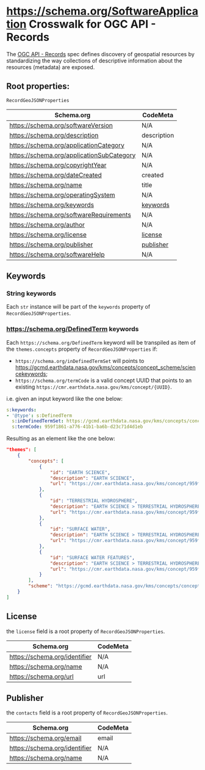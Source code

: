 # https://schema.org/SoftwareApplication Crosswalk for OGC API - Records

The [OGC API - Records](https://ogcapi.ogc.org/records/) spec defines discovery of geospatial resources by standardizing the way collections of descriptive information about the resources (metadata) are exposed.

## Root properties:

```
RecordGeoJSONProperties
```

| Schema.org                                | CodeMeta                |
|-------------------------------------------|-------------------------|
| https://schema.org/softwareVersion        | N/A                     |
| https://schema.org/description            | description             |
| https://schema.org/applicationCategory    | N/A                     |
| https://schema.org/applicationSubCategory | N/A                     |
| https://schema.org/copyrightYear          | N/A                     |
| https://schema.org/dateCreated            | created                 |
| https://schema.org/name                   | title                   |
| https://schema.org/operatingSystem        | N/A                     |
| https://schema.org/keywords               | [keywords](#keywords)   |
| https://schema.org/softwareRequirements   | N/A                     |
| https://schema.org/author                 | N/A                     |
| https://schema.org/license                | [license](#license)     |
| https://schema.org/publisher              | [publisher](#publisher) |
| https://schema.org/softwareHelp           | N/A                     |

## <a id="keywords"></a> Keywords

### String keywords

Each `str` instance will be part of the `keywords` property of `RecordGeoJSONProperties`.

### https://schema.org/DefinedTerm keywords

Each `https://schema.org/DefinedTerm` keyword will be transpiled as item of the `themes.concepts` property of `RecordGeoJSONProperties` if:

- `https://schema.org/inDefinedTermSet` will points to https://gcmd.earthdata.nasa.gov/kms/concepts/concept_scheme/sciencekeywords;
- `https://schema.org/termCode` is a valid concept UUID that points to an existing `https://cmr.earthdata.nasa.gov/kms/concept/{UUID}`.

i.e. given an input keyword like the one below:

```yaml
s:keywords:
- '@type': s:DefinedTerm
  s:inDefinedTermSet: https://gcmd.earthdata.nasa.gov/kms/concepts/concept_scheme/sciencekeywords
  s:termCode: 959f1861-a776-41b1-ba6b-d23c71d4d1eb
```

Resulting as an element like the one below:

```json
"themes": [
    {
        "concepts": [
            {
                "id": "EARTH SCIENCE",
                "description": "EARTH SCIENCE",
                "url": "https://cmr.earthdata.nasa.gov/kms/concept/959f1861-a776-41b1-ba6b-d23c71d4d1eb"
            },
            {
                "id": "TERRESTRIAL HYDROSPHERE",
                "description": "EARTH SCIENCE > TERRESTRIAL HYDROSPHERE",
                "url": "https://cmr.earthdata.nasa.gov/kms/concept/959f1861-a776-41b1-ba6b-d23c71d4d1eb"
            },
            {
                "id": "SURFACE WATER",
                "description": "EARTH SCIENCE > TERRESTRIAL HYDROSPHERE > SURFACE WATER",
                "url": "https://cmr.earthdata.nasa.gov/kms/concept/959f1861-a776-41b1-ba6b-d23c71d4d1eb"
            },
            {
                "id": "SURFACE WATER FEATURES",
                "description": "EARTH SCIENCE > TERRESTRIAL HYDROSPHERE > SURFACE WATER > SURFACE WATER FEATURES",
                "url": "https://cmr.earthdata.nasa.gov/kms/concept/959f1861-a776-41b1-ba6b-d23c71d4d1eb"
            }
        ],
        "scheme": "https://gcmd.earthdata.nasa.gov/kms/concepts/concept_scheme/sciencekeywords"
    }
]
```

## <a id="license"></a> License

the `license` field is a root property of `RecordGeoJSONProperties`.

| Schema.org                    | CodeMeta   |
|-------------------------------|------------|
| https://schema.org/identifier | N/A        |
| https://schema.org/name       | N/A        |
| https://schema.org/url        | url        |

## <a id="publisher"></a> Publisher

the `contacts` field is a root property of `RecordGeoJSONProperties`.

| Schema.org                    | CodeMeta   |
|-------------------------------|------------|
| https://schema.org/email      | email      |
| https://schema.org/identifier | N/A        |
| https://schema.org/name       | N/A        |
